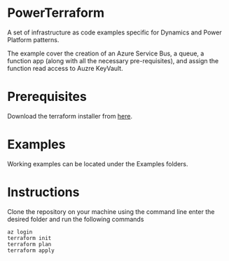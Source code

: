 # PowerTerraform
A set of infrastructure as code examples specific for Dynamics and Power Platform patterns.

The example cover the creation of an Azure Service Bus, a queue, a function app (along with all the necessary pre-requisites), and assign the function read access to Auzre KeyVault.

# Prerequisites
Download the terraform installer from [here](https://www.terraform.io/downloads.html).

# Examples
Working examples can be located under the Examples folders.

# Instructions
Clone the repository on your machine using the command line enter the desired folder and run the following commands
```
az login
terraform init
terraform plan
terraform apply
```
